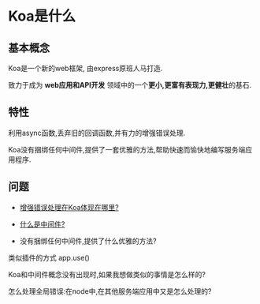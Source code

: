 # Koa是什么

## 基本概念

Koa是一个新的web框架, 由express原班人马打造.

致力于成为 **web应用和API开发** 领域中的一个**更小,更富有表现力,更健壮**的基石.

## 特性

利用async函数,丢弃旧的回调函数,并有力的增强错误处理.

Koa没有捆绑任何中间件,提供了一套优雅的方法,帮助快速而愉快地编写服务端应用程序.

## 问题

- [增强错误处理在Koa体现在哪里?](4.%E4%B8%AD%E9%97%B4%E4%BB%B6%E4%B8%AD%E7%9A%84%E9%94%99%E8%AF%AF%E5%A4%84%E7%90%86.md)

- [什么是中间件?](3.%E4%B8%AD%E9%97%B4%E4%BB%B6.md)

- 没有捆绑任何中间件,提供了什么优雅的方法?

类似插件的方式 app.use()

Koa和中间件概念没有出现时,如果我想做类似的事情是怎么样的?

怎么处理全局错误:在node中,在其他服务端应用中又是怎么处理的?
